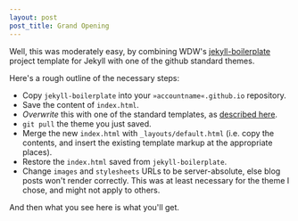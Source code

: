 ```yaml
---
layout: post
post_title: Grand Opening
---
```


Well, this was moderately easy, by combining WDW's 
[jekyll-boilerplate](https://github.com/web-design-weekly/jekyll-boilerplate)
project template for Jekyll with one of the github standard themes.

Here's a rough outline of the necessary steps:

* Copy `jekyll-boilerplate` into your `»accountname«.github.io` repository.
* Save the content of `index.html`.
* *Overwrite* this with one of the standard templates, as [described here](https://help.github.com/articles/creating-pages-with-the-automatic-generator).
* `git pull` the theme you just saved.
* Merge the new `index.html` with `_layouts/default.html` (i.e. copy the contents, and insert the existing template markup at the appropriate places).
* Restore the `index.html` saved from `jekyll-boilerplate`.
* Change `images` and `stylesheets` URLs to be server-absolute, else blog posts won't render correctly. This was at least necessary for the theme I chose, and might not apply to others.

And then what you see here is what you'll get.


